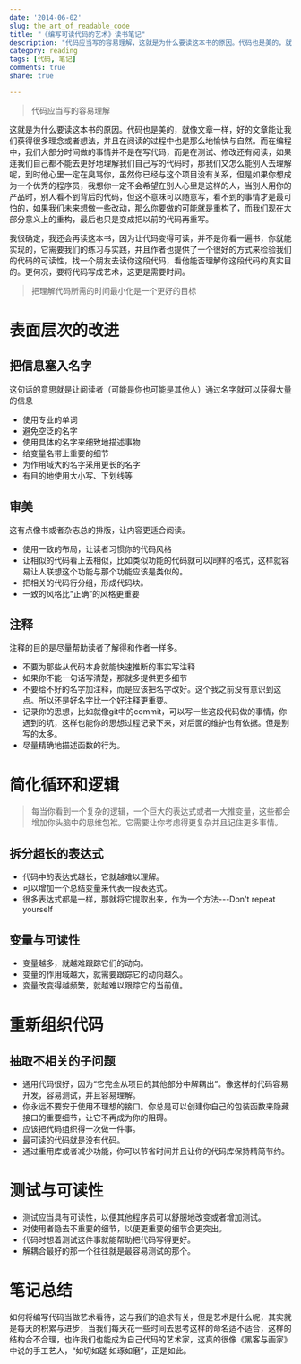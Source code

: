 ```yaml
---
date: '2014-06-02'
slug: the_art_of_readable_code
title: "《编写可读代码的艺术》读书笔记"
description: "代码应当写的容易理解，这就是为什么要读这本书的原因。代码也是美的，就像文章一样，好的文章能让我们获得很多理念或者想法，并且在阅读的过程中也是那么地愉快与自然。而在编程中，我们大部分时间做的事情并不是在写代码，而是在测试、修改还有阅读，如果连我们自己都不能去更好地理解我们自己写的代码时，那我们又怎么能别人去理解呢，到时他心里一定在臭骂你，虽然你已经与这个项目没有关系，但是如果你想成为一个优秀的程序员，我想你一定不会希望在别人心里是这样的人，当别人用你的产品时，别人看不到背后的代码，但这不意味可以随意写，看不到的事情才是最可怕的，如果我们未来想做一些改动，那么你要做的可能就是重构了，而我们现在大部分意义上的重构，最后也只是变成把以前的代码再重写。"
category: reading
tags: [代码, 笔记]
comments: true
share: true

---
```


>代码应当写的容易理解

这就是为什么要读这本书的原因。代码也是美的，就像文章一样，好的文章能让我们获得很多理念或者想法，并且在阅读的过程中也是那么地愉快与自然。而在编程中，我们大部分时间做的事情并不是在写代码，而是在测试、修改还有阅读，如果连我们自己都不能去更好地理解我们自己写的代码时，那我们又怎么能别人去理解呢，到时他心里一定在臭骂你，虽然你已经与这个项目没有关系，但是如果你想成为一个优秀的程序员，我想你一定不会希望在别人心里是这样的人，当别人用你的产品时，别人看不到背后的代码，但这不意味可以随意写，看不到的事情才是最可怕的，如果我们未来想做一些改动，那么你要做的可能就是重构了，而我们现在大部分意义上的重构，最后也只是变成把以前的代码再重写。    

我很确定，我还会再读这本书，因为让代码变得可读，并不是你看一遍书，你就能实现的，它需要我们的练习与实践，并且作者也提供了一个很好的方式来检验我们的代码的可读性，找一个朋友去读你这段代码，看他能否理解你这段代码的真实目的。更何况，要将代码写成艺术，这更是需要时间。

>把理解代码所需的时间最小化是一个更好的目标

# 表面层次的改进
## 把信息塞入名字
这句话的意思就是让阅读者（可能是你也可能是其他人）通过名字就可以获得大量的信息

- 使用专业的单词
- 避免空泛的名字
- 使用具体的名字来细致地描述事物
- 给变量名带上重要的细节
- 为作用域大的名字采用更长的名字
- 有目的地使用大小写、下划线等

## 审美
这有点像书或者杂志总的排版，让内容更适合阅读。

- 使用一致的布局，让读者习惯你的代码风格
- 让相似的代码看上去相似，比如类似功能的代码就可以同样的格式，这样就容易让人联想这个功能与那个功能应该是类似的。
- 把相关的代码行分组，形成代码块。
- 一致的风格比“正确”的风格更重要

## 注释
注释的目的是尽量帮助读者了解得和作者一样多。

- 不要为那些从代码本身就能快速推断的事实写注释
- 如果你不能一句话写清楚，那就多提供更多细节
- 不要给不好的名字加注释，而是应该把名字改好。这个我之前没有意识到这点。所以还是好名字比一个好注释更重要。
- 记录你的思想，比如就像git中的commit，可以写一些这段代码做的事情，你遇到的坑，这样也能你的思想过程记录下来，对后面的维护也有依据。但是别写的太多。
- 尽量精确地描述函数的行为。

# 简化循环和逻辑
>每当你看到一个复杂的逻辑，一个巨大的表达式或者一大推变量，这些都会增加你头脑中的思维包袱。它需要让你考虑得更复杂并且记住更多事情。

## 拆分超长的表达式

- 代码中的表达式越长，它就越难以理解。
- 可以增加一个总结变量来代表一段表达式。
- 很多表达式都是一样，那就将它提取出来，作为一个方法---Don't repeat yourself

## 变量与可读性

- 变量越多，就越难跟踪它们的动向。
- 变量的作用域越大，就需要跟踪它的动向越久。
- 变量改变得越频繁，就越难以跟踪它的当前值。

# 重新组织代码

## 抽取不相关的子问题

- 通用代码很好，因为“它完全从项目的其他部分中解耦出”。像这样的代码容易开发，容易测试，并且容易理解。
- 你永远不要安于使用不理想的接口。你总是可以创建你自己的包装函数来隐藏接口的重要细节，让它不再成为你的阻碍。
- 应该把代码组织得一次做一件事。
- 最可读的代码就是没有代码。
- 通过重用库或者减少功能，你可以节省时间并且让你的代码库保持精简节约。

# 测试与可读性

- 测试应当具有可读性，以便其他程序员可以舒服地改变或者增加测试。
- 对使用者隐去不重要的细节，以便更重要的细节会更突出。
- 代码时想着测试这件事就能帮助把代码写得更好。
- 解耦合最好的那一个往往就是最容易测试的那个。

# 笔记总结

如何将编写代码当做艺术看待，这与我们的追求有关，但是艺术是什么呢，其实就是每天的积累与进步，当我们每天花一些时间去思考这样的命名适不适合，这样的结构合不合理，也许我们也能成为自己代码的艺术家，这真的很像《黑客与画家》中说的手工艺人，“如切如磋 如琢如磨”，正是如此。
